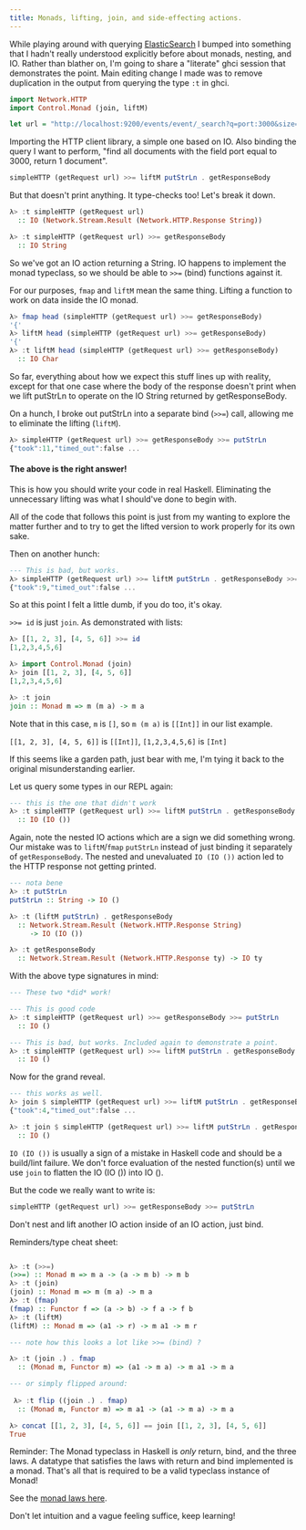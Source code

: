 ```yaml
---
title: Monads, lifting, join, and side-effecting actions.
---
```


While playing around with querying [ElasticSearch](http://www.elasticsearch.org/) I bumped into something that I hadn't really understood explicitly before about monads, nesting, and IO. Rather than blather on, I'm going to share a "literate" ghci session that demonstrates the point. Main editing change I made was to remove duplication in the output from querying the type `:t` in ghci.

``` haskell
import Network.HTTP
import Control.Monad (join, liftM)

let url = "http://localhost:9200/events/event/_search?q=port:3000&size=1"
```

Importing the HTTP client library, a simple one based on IO. Also binding the query I want to perform, "find all documents with the field port equal to 3000, return 1 document".

``` haskell
simpleHTTP (getRequest url) >>= liftM putStrLn . getResponseBody
```

But that doesn't print anything. It type-checks too! Let's break it down.

``` haskell
λ> :t simpleHTTP (getRequest url)
  :: IO (Network.Stream.Result (Network.HTTP.Response String))

λ> :t simpleHTTP (getRequest url) >>= getResponseBody
  :: IO String
```

So we've got an IO action returning a String. IO happens to implement the monad typeclass, so we should be able to `>>=` (bind) functions against it.

For our purposes, `fmap` and `liftM` mean the same thing. Lifting a function to work on data inside the IO monad.

``` haskell
λ> fmap head (simpleHTTP (getRequest url) >>= getResponseBody)
'{'
λ> liftM head (simpleHTTP (getRequest url) >>= getResponseBody)
'{'
λ> :t liftM head (simpleHTTP (getRequest url) >>= getResponseBody)
  :: IO Char
```

So far, everything about how we expect this stuff lines up with reality, except for that one case where the body of the response doesn't print when we lift putStrLn to operate on the IO String returned by getResponseBody.

On a hunch, I broke out putStrLn into a separate bind (`>>=`) call, allowing me to eliminate the lifting (`liftM`).

``` haskell
λ> simpleHTTP (getRequest url) >>= getResponseBody >>= putStrLn
{"took":11,"timed_out":false ...
```

#### The above is the right answer!

This is how you should write your code in real Haskell. Eliminating the unnecessary lifting was what I should've done to begin with.

All of the code that follows this point is just from my wanting to explore the matter further and to try to get the lifted version to work properly for its own sake.

Then on another hunch:

``` haskell
--- This is bad, but works.
λ> simpleHTTP (getRequest url) >>= liftM putStrLn . getResponseBody >>= id
{"took":9,"timed_out":false ...
```

So at this point I felt a little dumb, if you do too, it's okay.

`>>= id` is just `join`. As demonstrated with lists:

``` haskell
λ> [[1, 2, 3], [4, 5, 6]] >>= id
[1,2,3,4,5,6]

λ> import Control.Monad (join)
λ> join [[1, 2, 3], [4, 5, 6]]
[1,2,3,4,5,6]

λ> :t join
join :: Monad m => m (m a) -> m a
```

Note that in this case, `m` is `[]`, so `m (m a)` is `[[Int]]` in our list example.

`[[1, 2, 3], [4, 5, 6]]` is `[[Int]]`, `[1,2,3,4,5,6]` is `[Int]`

If this seems like a garden path, just bear with me, I'm tying it back to the original misunderstanding earlier.

Let us query some types in our REPL again:

``` haskell
--- this is the one that didn't work
λ> :t simpleHTTP (getRequest url) >>= liftM putStrLn . getResponseBody
  :: IO (IO ())
```

Again, note the nested IO actions which are a sign we did something wrong. Our mistake was to `liftM`/`fmap` `putStrLn` instead of just binding it separately of `getResponseBody`. The nested and unevaluated `IO (IO ())` action led to the HTTP response not getting printed.

``` haskell
--- nota bene
λ> :t putStrLn
putStrLn :: String -> IO ()

λ> :t (liftM putStrLn) . getResponseBody
  :: Network.Stream.Result (Network.HTTP.Response String)
     -> IO (IO ())

λ> :t getResponseBody
  :: Network.Stream.Result (Network.HTTP.Response ty) -> IO ty
```

With the above type signatures in mind:

``` haskell
--- These two *did* work!

--- This is good code
λ> :t simpleHTTP (getRequest url) >>= getResponseBody >>= putStrLn
  :: IO ()

--- This is bad, but works. Included again to demonstrate a point.
λ> :t simpleHTTP (getRequest url) >>= liftM putStrLn . getResponseBody >>= id
  :: IO ()
```

Now for the grand reveal.

``` haskell
--- this works as well.
λ> join $ simpleHTTP (getRequest url) >>= liftM putStrLn . getResponseBody
{"took":4,"timed_out":false ...

λ> :t join $ simpleHTTP (getRequest url) >>= liftM putStrLn . getResponseBody
  :: IO ()
```

`IO (IO ())` is usually a sign of a mistake in Haskell code and should be a build/lint failure. We don't force evaluation of the nested function(s) until we use `join` to flatten the IO (IO ()) into IO ().

But the code we really want to write is:

``` haskell
simpleHTTP (getRequest url) >>= getResponseBody >>= putStrLn
```

Don't nest and lift another IO action inside of an IO action, just bind.

Reminders/type cheat sheet:

``` haskell

λ> :t (>>=)
(>>=) :: Monad m => m a -> (a -> m b) -> m b
λ> :t (join)
(join) :: Monad m => m (m a) -> m a
λ> :t (fmap)
(fmap) :: Functor f => (a -> b) -> f a -> f b
λ> :t (liftM)
(liftM) :: Monad m => (a1 -> r) -> m a1 -> m r

--- note how this looks a lot like >>= (bind) ?

λ> :t (join .) . fmap
  :: (Monad m, Functor m) => (a1 -> m a) -> m a1 -> m a

--- or simply flipped around:
  
 λ> :t flip ((join .) . fmap)
  :: (Monad m, Functor m) => m a1 -> (a1 -> m a) -> m a

λ> concat [[1, 2, 3], [4, 5, 6]] == join [[1, 2, 3], [4, 5, 6]]
True

```

Reminder: The Monad typeclass in Haskell is *only* return, bind, and the three laws. A datatype that satisfies the laws with return and bind implemented is a monad. That's all that is required to be a valid typeclass instance of Monad!

See the [monad laws here](http://www.haskell.org/haskellwiki/Monad_laws).

Don't let intuition and a vague feeling suffice, keep learning!

